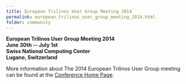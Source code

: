 ```yaml
---
title: European Trilinos User Group Meeting 2014
permalink: european_trilinos_user_group_meeting_2014.html
folder: community
---
```


**European Trilinos User Group Meeting 2014**  
**June 30th -- July 1st**  
**Swiss National Computing Center**  
**Lugano, Switzerland**

More information about The 2014 European Trilinos User Group meeting can be found at the 
[Conference Home Page](http://www.hpc-ch.org/register-to-eurotug-2014-at-cscs-30-june-1-july-2014/).

